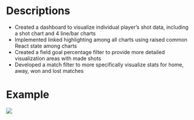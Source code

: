 # Descriptions

-	Created a dashboard to visualize individual player’s shot data, including a shot chart and 4 line/bar charts
-	Implemented linked highlighting among all charts using raised common React state among charts
-	Created a field goal percentage filter to provide more detailed visualization areas with made shots
-	Developed a match filter to more specifically visualize stats for home, away, won and lost matches

# Example

![](https://github.com/GaryRoach/nba-web/blob/master/src/assets/images/example.png)
